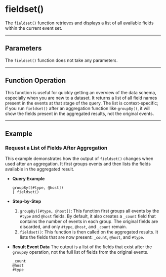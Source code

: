 # fieldset()

The `fieldset()` function retrieves and displays a list of all available fields within the current event set.

***

## Parameters

The `fieldset()` function does not take any parameters.

***

## Function Operation

This function is useful for quickly getting an overview of the data schema, especially when you are new to a dataset. It returns a list of all field names present in the events at that stage of the query. The list is context-specific; if you run `fieldset()` after an aggregation function like `groupBy()`, it will show the fields present in the aggregated results, not the original events.

***

## Example

### Request a List of Fields After Aggregation

This example demonstrates how the output of `fieldset()` changes when used after an aggregation. It first groups events and then lists the fields available in the aggregated result.

* **Query Example**
    ```
    groupBy([#type, @host])
    | fieldset()
    ```

* **Step-by-Step**
    1.  `groupBy([#type, @host])`: This function first groups all events by the `#type` and `@host` fields. By default, it also creates a `_count` field that contains the number of events in each group. The original fields are discarded, and only `#type`, `@host`, and `_count` remain.
    2.  `fieldset()`: This function is then called on the aggregated results. It lists the fields that are now present: `_count`, `@host`, and `#type`.

* **Result Event Data**
    The output is a list of the fields that exist after the `groupBy` operation, not the full list of fields from the original events.
    ```
    _count
    @host
    #type
    ```
